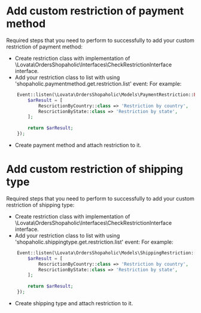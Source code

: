 # Add custom restriction of payment method

Required steps that you need to perform to successfully to add your custom restriction of payment method:
* Create restriction class with implementation of \Lovata\OrdersShopaholic\Interfaces\CheckRestrictionInterface interface.
* Add your restriction class to list with using 'shopaholic.paymentmethod.get.restriction.list' event:
For example:
```php
    Event::listen(\Lovata\OrdersShopaholic\Models\PaymentRestriction::EVENT_GET_PAYMENT_RESTRICTION_LIST, function() {
        $arResult = [
            RescrictionByCountry::class => 'Restriction by country',
            RescrictionByState::class => 'Restriction by state',
        ];
        
        return $arResult;
    });
```
* Create payment method and attach restriction to it.

# Add custom restriction of shipping type

Required steps that you need to perform to successfully to add your custom restriction of shipping type:
* Create restriction class with implementation of \Lovata\OrdersShopaholic\Interfaces\CheckRestrictionInterface interface.
* Add your restriction class to list with using 'shopaholic.shippingtype.get.restriction.list' event:
For example:
```php
    Event::listen(\Lovata\OrdersShopaholic\Models\ShippingRestriction::EVENT_GET_SHIPPING_RESTRICTION_LIST, function() {
        $arResult = [
            RescrictionByCountry::class => 'Restriction by country',
            RescrictionByState::class => 'Restriction by state',
        ];
        
        return $arResult;
    });
```
* Create shipping type and attach restriction to it.